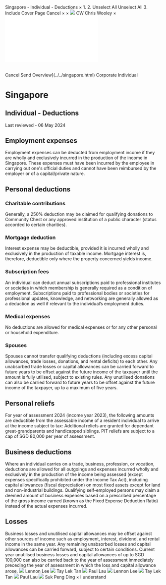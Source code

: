 Singapore - Individual - Deductions
×
1.
2.
Unselect All
Unselect All
3.
Include Cover Page
Cancel
×
×
![](../../-/media/world-wide-tax-summaries/attachments/global---chris-wooley.ashx%3Frev=ac5e5f3223b34096b1afc2a6009c7320&revision=ac5e5f32-23b3-4096-b1af-c2a6009c7320&hash=859B7ADC84DC2CBEC9760E9E6EE7DE6D0A8BFCDF)
CW
Chris Wooley
×
![](deductions.html)
######
Cancel
Send
Overview](../../singapore.html)
Corporate
Individual
# Singapore
## Individual - Deductions
Last reviewed - 06 May 2024
## Employment expenses
Employment expenses can be deducted from employment income if they are wholly and exclusively incurred in the production of the income in Singapore. These expenses must have been incurred by the employee in carrying out one's official duties and cannot have been reimbursed by the employer or of a capital/private nature.
## Personal deductions
### Charitable contributions
Generally, a 250% deduction may be claimed for qualifying donations to Community Chest or any approved institution of a public character (status accorded to certain charities).
### Mortgage deduction
Interest expense may be deductible, provided it is incurred wholly and exclusively in the production of taxable income. Mortgage interest is, therefore, deductible only where the property concerned yields income.
### Subscription fees
An individual can deduct annual subscriptions paid to professional institutes or societies in which membership is generally required as a condition of employment. Subscriptions paid to professional bodies or societies for professional updates, knowledge, and networking are generally allowed as a deduction as well if relevant to the individual’s employment duties.
### Medical expenses
No deductions are allowed for medical expenses or for any other personal or household expenditure.
### Spouses
Spouses cannot transfer qualifying deductions (including excess capital allowances, trade losses, donations, and rental deficits) to each other.
Any unabsorbed trade losses or capital allowances can be carried forward to future years to be offset against the future income of the taxpayer until the amount is fully utilised, subject to existing rules. Any unutilised donations can also be carried forward to future years to be offset against the future income of the taxpayer, up to a maximum of five years.
## Personal reliefs
For year of assessment 2024 (income year 2023), the following amounts are deductible from the assessable income of a resident individual to arrive at the income subject to tax:
Additional reliefs are granted for dependant great-grandparents and handicapped siblings.
PIT reliefs are subject to a cap of SGD 80,000 per year of assessment.
## Business deductions
Where an individual carries on a trade, business, profession, or vocation, deductions are allowed for all outgoings and expenses incurred wholly and exclusively in the production of the income being assessed (except expenses specifically prohibited under the Income Tax Act), including capital allowances (fiscal depreciation) on most fixed assets except for land and non-industrial buildings. Qualifying self-employed persons may claim a deemed amount of business expenses based on a prescribed percentage of the gross income earned (known as the Fixed Expense Deduction Ratio) instead of the actual expenses incurred.
## Losses
Business losses and unutilised capital allowances may be offset against other sources of income such as employment, interest, dividend, and rental income in the same year. Any remaining unabsorbed losses and capital allowances can be carried forward, subject to certain conditions.
Current year unutilised business losses and capital allowances of up to SGD 100,000 can also be carried back to the year of assessment immediately preceding the year of assessment in which the loss and capital allowance arose.
![](../../-/media/world-wide-tax-summaries/singaporelennon-leelennonjpg20240708104218525.ashx%3Frev=182ac12d5e8944488c5caac8d90f746a&revision=182ac12d-5e89-4448-8c5c-aac8d90f746a&hash=53FC6E9682EE7E48C109491E50EA81CA34D0AFA0)
Lennon Lee
![](../../-/media/world-wide-tax-summaries/singaporetay-lek-tantan-tay-lekjpg20240708013833592.ashx%3Frev=06b80135880e4c8797ee02033a4da892&revision=06b80135-880e-4c87-97ee-02033a4da892&hash=54373D42627CBD748F51403809AFDCB42513ABED)
Tay Lek Tan
![](../../-/media/world-wide-tax-summaries/attachments/singapore---paul-lau.ashx%3Frev=af27b5e77bff41b99fb2176eda4a0a6d&revision=af27b5e7-7bff-41b9-9fb2-176eda4a0a6d&hash=39990542168C259C7CADA92D30B28DAB66A2EE61)
Paul Lau
![](../../-/media/world-wide-tax-summaries/singaporelennon-leelennonjpg20240708104218525.ashx%3Frev=182ac12d5e8944488c5caac8d90f746a&revision=182ac12d-5e89-4448-8c5c-aac8d90f746a&hash=53FC6E9682EE7E48C109491E50EA81CA34D0AFA0)
Lennon Lee
![](../../-/media/world-wide-tax-summaries/singaporetay-lek-tantan-tay-lekjpg20240708013833592.ashx%3Frev=06b80135880e4c8797ee02033a4da892&revision=06b80135-880e-4c87-97ee-02033a4da892&hash=54373D42627CBD748F51403809AFDCB42513ABED)
Tay Lek Tan
![](../../-/media/world-wide-tax-summaries/attachments/singapore---paul-lau.ashx%3Frev=af27b5e77bff41b99fb2176eda4a0a6d&revision=af27b5e7-7bff-41b9-9fb2-176eda4a0a6d&hash=39990542168C259C7CADA92D30B28DAB66A2EE61)
Paul Lau
![](../../-/media/world-wide-tax-summaries/singaporesuk-peng-dingsuk-pengjpg20220404033247829.ashx%3Frev=94d9b62478c34138a5ca950ed1c32380&revision=94d9b624-78c3-4138-a5ca-950ed1c32380&hash=95536CB82A02ABAAB91FF236D4E5DC4C4699BB06)
Suk Peng Ding
×
I understand